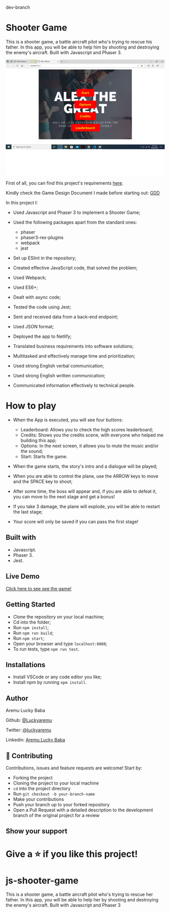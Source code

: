 dev-branch
# Shooter Game
This is a shooter game, a battle aircraft pilot who's trying to rescue his father. In this app, you will be able to help him by shooting and destroying the enemy's aircraft. Built with Javascript and Phaser 3.

![screenshot](./src/assets/screenshoot1.jpg)

First of all, you can find this project's requirements [here](https://www.notion.so/Shooter-game-203e819041c7486bb36f9e65faecba27).

Kindly check the Game Design Document I made before starting out: [GDD](src/assets/docs/gdd.md)

In this project I:
- Used Javascript and Phaser 3 to implement a Shooter Game;
- Used the following packages apart from the standard ones:

  - phaser
  - phaser3-rex-plugins
  - webpack
  - jest
- Set up ESlint in the repository;
- Created effective JavaScript code, that solved the problem;
- Used Webpack;
- Used ES6+;
- Dealt with async code;
- Tested the code using Jest;
- Sent and received data from a back-end endpoint;
- Used JSON format;
- Deployed the app to Netlify;
- Translated business requirements into software solutions;
- Multitasked and effectively manage time and prioritization;
- Used strong English verbal communication;
- Used strong English written communication;
- Communicated information effectively to technical people.

# How to play

- When the App is executed, you will see four buttons:
  - Leaderboard: Allows you to check the high scores leaderboard;
  - Credits: Shows you the credits scene, with everyone who helped me building this app;
  - Options: In the next screen, it allows you to mute the music and/or the sound;
  - Start: Starts the game.

- When the game starts, the story's intro and a dialogue will be played;
- When you are able to control the plane, use the ARROW keys to move and the SPACE key to shoot;
- After some time, the boss will appear and, if you are able to defeat it, you can move to the next stage and get a bonus!
- If you take 3 damage, the plane will explode, you will be able to restart the last stage;
- Your score will only be saved if you can pass the first stage!

## Built with

- Javascript.
- Phaser 3.
- Jest.

## Live Demo

[Click here to see see the game!](https://raw.githack.com/Luckyaremu/js-shooter-game/dev-branch/dist/index.html)

## Getting Started

- Clone the repository on your local machine;
- Cd into the folder;
- Run `npm install`;
- Run `npm run build`;
- Run `npm start`;
- Open your browser and type `localhost:8080`;
- To run tests, type `npm run test`.

## Installations

- Install VSCode or any code editor you like;
- Install npm by running `npm install`.

## Author

Aremu Lucky Baba

Github: [@Luckyaremu](https://github.com/Luckyaremu)

Twitter: [@luckyaremu](https://twitter.com/luckyaremu)

Linkedin: [Aremu Lucky Baba](https://www.linkedin.com/in/lucky-aremu-24807a145/)

## 🤝 Contributing

Contributions, issues and feature requests are welcome! Start by:

- Forking the project
- Cloning the project to your local machine
- `cd` into the project directory
- Run `git checkout -b your-branch-name`
- Make your contributions
- Push your branch up to your forked repository
- Open a Pull Request with a detailed description to the development branch of the original project for a review

## Show your support

Give a ⭐️ if you like this project!
=======
# js-shooter-game
This is a shooter game, a battle aircraft pilot who's trying to rescue her father. In this app, you will be able to help her by shooting and destroying the enemy's aircraft. Built with Javascript and Phaser 3
